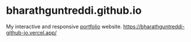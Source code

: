 # bharathguntreddi.github.io
My interactive and responsive <a href="https://bharathguntreddi3.github.io/bharathguntreddi.github.io/" target="_blank">portfolio</a> website.
https://bharathguntreddi-github-io.vercel.app/
